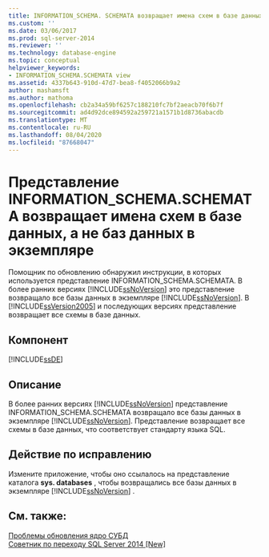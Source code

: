 ```yaml
---
title: INFORMATION_SCHEMA. SCHEMATA возвращает имена схем в базе данных, а не базы данных в экземпляре | Документация Майкрософт
ms.custom: ''
ms.date: 03/06/2017
ms.prod: sql-server-2014
ms.reviewer: ''
ms.technology: database-engine
ms.topic: conceptual
helpviewer_keywords:
- INFORMATION_SCHEMA.SCHEMATA view
ms.assetid: 4337b643-910d-47d7-bea8-f4052066b9a2
author: mashamsft
ms.author: mathoma
ms.openlocfilehash: cb2a34a59bf6257c188210fc7bf2aeacb70f6b7f
ms.sourcegitcommit: ad4d92dce894592a259721a1571b1d8736abacdb
ms.translationtype: MT
ms.contentlocale: ru-RU
ms.lasthandoff: 08/04/2020
ms.locfileid: "87668047"
---
```

# <a name="information_schemaschemata-returns-schema-names-in-a-database-not-databases-in-an-instance"></a>Представление INFORMATION_SCHEMA.SCHEMATA возвращает имена схем в базе данных, а не баз данных в экземпляре
  Помощник по обновлению обнаружил инструкции, в которых используется представление INFORMATION_SCHEMA.SCHEMATA. В более ранних версиях [!INCLUDE[ssNoVersion](../../includes/ssnoversion-md.md)] это представление возвращало все базы данных в экземпляре [!INCLUDE[ssNoVersion](../../includes/ssnoversion-md.md)]. В [!INCLUDE[ssVersion2005](../../includes/ssversion2005-md.md)] и последующих версиях представление возвращает все схемы в базе данных.  
  
## <a name="component"></a>Компонент  
 [!INCLUDE[ssDE](../../includes/ssde-md.md)]  
  
## <a name="description"></a>Описание  
 В более ранних версиях [!INCLUDE[ssNoVersion](../../includes/ssnoversion-md.md)] представление INFORMATION_SCHEMA.SCHEMATA возвращало все базы данных в экземпляре [!INCLUDE[ssNoVersion](../../includes/ssnoversion-md.md)]. Представление возвращает все схемы в базе данных, что соответствует стандарту языка SQL.  
  
## <a name="corrective-action"></a>Действие по исправлению  
 Измените приложение, чтобы оно ссылалось на представление каталога **sys. databases** , чтобы возвращались все базы данных в экземпляре [!INCLUDE[ssNoVersion](../../includes/ssnoversion-md.md)] .  
  
## <a name="see-also"></a>См. также:  
 [Проблемы обновления ядро СУБД](../../../2014/sql-server/install/database-engine-upgrade-issues.md)   
 [Советник по переходу SQL Server 2014 &#91;New&#93;](sql-server-2014-upgrade-advisor.md)  
  
  
